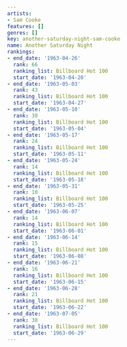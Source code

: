 ```yaml
---
artists:
- Sam Cooke
features: []
genres: []
key: another-saturday-night-sam-cooke
name: Another Saturday Night
rankings:
- end_date: '1963-04-26'
  rank: 66
  ranking_list: Billboard Hot 100
  start_date: '1963-04-20'
- end_date: '1963-05-03'
  rank: 43
  ranking_list: Billboard Hot 100
  start_date: '1963-04-27'
- end_date: '1963-05-10'
  rank: 30
  ranking_list: Billboard Hot 100
  start_date: '1963-05-04'
- end_date: '1963-05-17'
  rank: 24
  ranking_list: Billboard Hot 100
  start_date: '1963-05-11'
- end_date: '1963-05-24'
  rank: 14
  ranking_list: Billboard Hot 100
  start_date: '1963-05-18'
- end_date: '1963-05-31'
  rank: 10
  ranking_list: Billboard Hot 100
  start_date: '1963-05-25'
- end_date: '1963-06-07'
  rank: 14
  ranking_list: Billboard Hot 100
  start_date: '1963-06-01'
- end_date: '1963-06-14'
  rank: 15
  ranking_list: Billboard Hot 100
  start_date: '1963-06-08'
- end_date: '1963-06-21'
  rank: 16
  ranking_list: Billboard Hot 100
  start_date: '1963-06-15'
- end_date: '1963-06-28'
  rank: 21
  ranking_list: Billboard Hot 100
  start_date: '1963-06-22'
- end_date: '1963-07-05'
  rank: 38
  ranking_list: Billboard Hot 100
  start_date: '1963-06-29'
---
```


